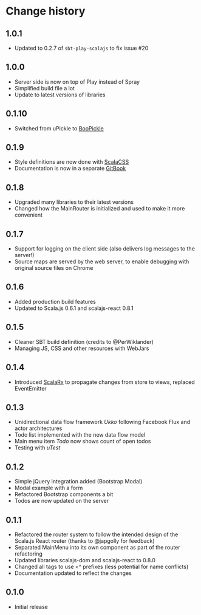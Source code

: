 # Change history

## 1.0.1

* Updated to 0.2.7 of `sbt-play-scalajs` to fix issue #20

## 1.0.0

* Server side is now on top of Play instead of Spray
* Simplified build file a lot
* Update to latest versions of libraries

## 0.1.10

* Switched from uPickle to [BooPickle](https://github.com/ochrons/boopickle)

## 0.1.9

* Style definitions are now done with [ScalaCSS](https://github.com/japgolly/scalacss/)
* Documentation is now in a separate [GitBook](http://ochrons.github.io/scalajs-spa-tutorial/)

## 0.1.8

* Upgraded many libraries to their latest versions
* Changed how the MainRouter is initialized and used to make it more convenient

## 0.1.7

* Support for logging on the client side (also delivers log messages to the server!)
* Source maps are served by the web server, to enable debugging with original source files on Chrome

## 0.1.6

* Added production build features
* Updated to Scala.js 0.6.1 and scalajs-react 0.8.1

## 0.1.5

* Cleaner SBT build definition (credits to @PerWiklander)
* Managing JS, CSS and other resources with WebJars

## 0.1.4

* Introduced [ScalaRx](https://github.com/lihaoyi/scala.rx) to propagate changes from store to views, replaced EventEmitter

## 0.1.3

* Unidirectional data flow framework *Ukko* following Facebook Flux and actor architectures
* Todo list implemented with the new data flow model
* Main menu item *Todo* now shows count of open todos
* Testing with *uTest*

## 0.1.2

* Simple jQuery integration added (Bootstrap Modal)
* Modal example with a form
* Refactored Bootstrap components a bit
* Todos are now updated on the server

## 0.1.1

* Refactored the router system to follow the intended design of the Scala.js React router (thanks to @japgolly for feedback)
* Separated MainMenu into its own component as part of the router refactoring
* Updated libraries scalajs-dom and scalajs-react to 0.8.0
* Changed all tags to use <^ prefixes (less potential for name conflicts)
* Documentation updated to reflect the changes

## 0.1.0

* Initial release
